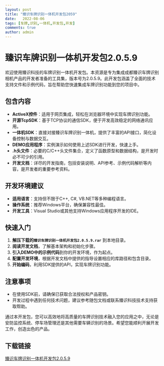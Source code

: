 ```yaml
---
layout: post
title: "臻识车牌识别一体机开发包2059"
date:   2022-08-06
tags: [车牌,识别,一体机,开发包,开发]
comments: true
author: admin
---
```

# 臻识车牌识别一体机开发包2.0.5.9

欢迎使用臻识科技的车牌识别一体机开发包。本资源是专为集成成都臻识车牌识别相机产品的开发者准备的工具集，版本号为2.0.5.9。此开发包涵盖了全面的技术支持文件和示例代码，旨在帮助您快速集成车牌识别功能到您的项目中。

## 包含内容

- **ActiveX控件**：适用于网页集成，轻松在浏览器环境中实现车牌识别功能。
- **开源TcpSDK**：基于TCP协议的通信SDK，便于开发高效稳定的网络通讯应用。
- **一体机SDK**：直接对接臻识车牌识别一体机，提供了丰富的API接口，简化设备控制与数据交互。
- **DEMO应用程序**：实例演示如何使用上述SDK进行开发，快速上手。
- **.h头文件**：必要的C/C++头文件集合，定义了函数原型和数据结构，是开发时必不可少的引用。
- **开发文档**：详尽的开发指南，包括安装说明、API参考、示例代码解析等内容，是开发者的重要参考资料。

## 开发环境建议

- **适用语言**：支持但不限于C++, C#, VB.NET等多种编程语言。
- **操作系统**：推荐Windows平台，确保兼容性最佳。
- **开发工具**：Visual Studio或其他支持Windows应用程序开发的IDE。

## 快速入门

1. **解压下载的`臻识车牌识别一体机开发包2.0.5.9.rar`** 到本地目录。
2. **阅读开发文档**，了解基本架构和初始化步骤。
3. **引入DEMO中的示例代码**到你的开发环境，作为起点。
4. **配置开发环境**，根据开发文档中提供的指导设置相应的库路径和包含目录。
5. **开始编码**，利用SDK提供的API，实现车牌识别功能。

## 注意事项

- 在使用SDK前，请确保已获取合法授权和产品密钥。
- 开发过程中遇到任何技术问题，建议参考随包文档或联系臻识科技技术支持获取帮助。

通过本开发包，您可以高效地将高质量的车牌识别技术融入您的应用之中，无论是安防监控系统、停车场管理还是其他需要车辆识别的场景。希望您能顺利开展开发工作，创造出色的产品。

## 下载链接

[臻识车牌识别一体机开发包2.0.5.9](https://pan.quark.cn/s/0139af23345c)